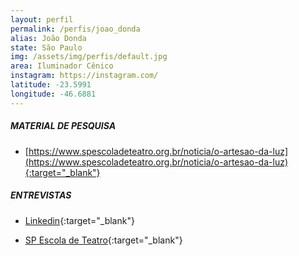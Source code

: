 ```yaml
---
layout: perfil
permalink: /perfis/joao_donda
alias: João Donda
state: São Paulo
img: /assets/img/perfis/default.jpg
area: Iluminador Cênico
instagram: https://instagram.com/
latitude: -23.5991
longitude: -46.6881
---
```


##### **MATERIAL DE PESQUISA**

- [https://www.spescoladeteatro.org.br/noticia/o-artesao-da-luz](https://www.spescoladeteatro.org.br/noticia/o-artesao-da-luz){:target="_blank"}

##### **ENTREVISTAS**

- [Linkedin](https://br.linkedin.com/in/jo%C3%A3o-donda-galli-junior-940ab340){:target="_blank"}

- [SP Escola de Teatro](https://www.spescoladeteatro.org.br/noticia/o-artesao-da-luz){:target="_blank"}
